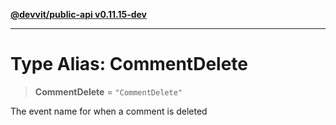 [**@devvit/public-api v0.11.15-dev**](../README.md)

---

# Type Alias: CommentDelete

> **CommentDelete** = `"CommentDelete"`

The event name for when a comment is deleted
